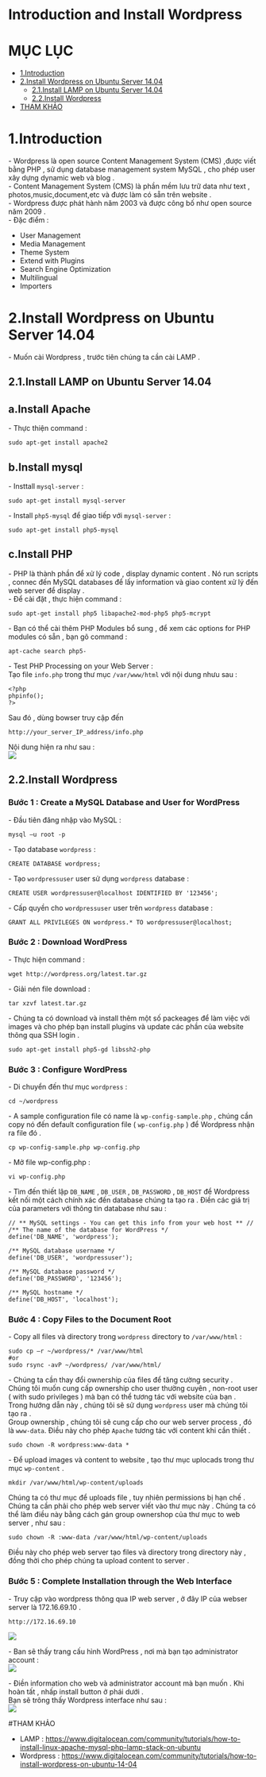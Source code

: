 # Introduction and Install Wordpress


# MỤC LỤC
- [1.Introduction](#1)
- [2.Install Wordpress on Ubuntu Server 14.04](#2)
  - [2.1.Install LAMP on Ubuntu Server 14.04](#2.1)
  - [2.2.Install Wordpress](#2.2)
- [THAM KHẢO](#thamkhao)


<a name="1"></a>
# 1.Introduction

\- Wordpress là open source Content Management System (CMS) ,được viết bằng PHP , sử dụng database management system MySQL , cho phép user xây dựng dynamic web và blog .   
\- Content Management System (CMS) là phần mềm lưu trữ data như text , photos,music,document,etc và được làm có sẵn trên website .   
\- Wordpress được phát hành năm 2003 và được công bố như open source năm 2009 .  
\- Đặc điểm :  
- User Management
- Media Management
- Theme System 
- Extend with Plugins
- Search Engine Optimization
- Multilingual
- Importers 

<a name="2"></a>
# 2.Install Wordpress on Ubuntu Server 14.04

\- Muốn cài Wordpress , trước tiên chúng ta cần cài LAMP .  

<a name="2.1"></a>
## 2.1.Install LAMP on Ubuntu Server 14.04

## a.Install Apache
\- Thực thiện command :  
```
sudo apt-get install apache2
```

## b.Install mysql
\- Insttall `mysql-server` :    
```
sudo apt-get install mysql-server
```
\- Install `php5-mysql` để giao tiếp với `mysql-server` :  
```
sudo apt-get install php5-mysql
```

## c.Install PHP
\- PHP là thành phần để xử lý code , display dynamic content . Nó run scripts , connec đến MySQL databases để lấy information và giao content xử lý đến web server để display .  
\- Để cài đặt , thực hiện command :  
```
sudo apt-get install php5 libapache2-mod-php5 php5-mcrypt
```
\- Bạn có thể cài thêm PHP Modules bổ sung , để xem các options for PHP modules có sẵn , bạn gõ command :  
``` 
apt-cache search php5-
```
\- Test PHP Processing on your Web Server :  
Tạo file `info.php` trong thư mục `/var/www/html` với nội dung nhưu sau :  
```
<?php
phpinfo();
?>
```  

Sau đó , dùng bowser truy cập đến  
``` 
http://your_server_IP_address/info.php
```

Nội dung hiện ra như sau :  
<img src="http://imgur.com/ZkLuPRD" >  

<a name="2.2"></a>
## 2.2.Install Wordpress

### Bước 1 : Create a MySQL Database and User for WordPress
\- Đầu tiên đăng nhập vào MySQL :  
```
mysql –u root -p
```
\- Tạo database `wordpress` :  
```
CREATE DATABASE wordpress;
```
\- Tạo `wordpressuser` user sử dụng `wordpress` database :  
```
CREATE USER wordpressuser@localhost IDENTIFIED BY '123456';
```
\- Cấp quyền cho `wordpressuser` user trên `wordpress` database :  
```
GRANT ALL PRIVILEGES ON wordpress.* TO wordpressuser@localhost;
```

### Bước 2 : Download WordPress
\- Thực hiện command :  
```
wget http://wordpress.org/latest.tar.gz
```
\- Giải nén file download :  
``` 
tar xzvf latest.tar.gz
```
\- Chúng ta có download và install thêm một số packeages để làm việc với images và cho phép bạn install plugins và update các phần của website thông qua SSH login .  
```
sudo apt-get install php5-gd libssh2-php
```

### Bước 3 : Configure WordPress
\- Di chuyển đến thư mục `wordpress` :  
```
cd ~/wordpress
```
\- A sample configuration file có name là `wp-config-sample.php` , chúng cần copy nó đến default configuration file ( `wp-config.php` ) để Wordpress nhận ra file đó .  
```
cp wp-config-sample.php wp-config.php
```
\- Mở file wp-config.php :  
```
vi wp-config.php
```
\- Tìm đến thiết lập `DB_NAME` , `DB_USER` , `DB_PASSWORD` , `DB_HOST` để Wordpress kết nối một cách chính xác đến database chúng ta tạo ra . Điền các giá trị của parameters với thông tin database như sau :  
```
// ** MySQL settings - You can get this info from your web host ** //
/** The name of the database for WordPress */
define('DB_NAME', 'wordpress');

/** MySQL database username */
define('DB_USER', 'wordpressuser');

/** MySQL database password */
define('DB_PASSWORD', '123456');

/** MySQL hostname */
define('DB_HOST', 'localhost');
```

### Bước 4 : Copy Files to the Document Root
\- Copy all files và directory trong `wordpress` directory to `/var/www/html` :  
```
sudo cp –r ~/wordpress/* /var/www/html
#or
sudo rsync -avP ~/wordpress/ /var/www/html/
```
\- Chúng ta cần thay đổi ownership của files để tăng cường security .   
Chúng tôi muốn cung cấp ownership cho user thường cuyên , non-root user ( with sudo privileges ) mà bạn có thể tương tác với website của bạn .  
Trong hướng dẫn này , chúng tôi sẽ sử dụng `wordpress` user mà chúng tôi tạo ra .  
Group ownership , chúng tôi sẽ cung cấp cho our web server process , đó là `www-data`. Điều này cho phép `Apache` tương tác với content khi cần thiết .  
```
sudo chown -R wordpress:www-data *
```
\- Để upload images và content to website , tạo thư mục uplocads trong thư mục `wp-content` .  
```
mkdir /var/www/html/wp-content/uploads
```
Chúng ta có thư mục để uploads file , tuy nhiên permissions bị hạn chế . Chúng ta cần phải cho phép web server viết vào thư mục này . Chúng ta có thể làm điều này bằng cách gán group ownershop của thư mục to web server , như sau :  
```
sudo chown -R :www-data /var/www/html/wp-content/uploads
```
Điều này cho phép web server tạo files và directory trong directory này , đồng thời cho phép chúng ta upload content to server .  

### Bước 5 : Complete Installation through the Web Interface
\- Truy cập vào wordpress thông qua IP web server , ở đây IP của webser server là 172.16.69.10 .  
```
http://172.16.69.10
```

<img src="http://imgur.com/LUuW0Sa" >  

\- Ban sẽ thấy trang cấu hình WordPress , nơi mà bạn tạo administrator account :  
<img src="http://imgur.com/W4FB3e7" >  

\- Điền information cho web và administrator account mà bạn muốn . Khi hoàn tất , nhấp install button ở phái dưới .  
Bạn sẽ trông thấy Wordpress interface như sau :  
<img src="http://imgur.com/WF1ydZ4" >  


<a name="thamkhao"></a>
#THAM KHẢO
- LAMP : https://www.digitalocean.com/community/tutorials/how-to-install-linux-apache-mysql-php-lamp-stack-on-ubuntu  
- Wordpress : https://www.digitalocean.com/community/tutorials/how-to-install-wordpress-on-ubuntu-14-04  



